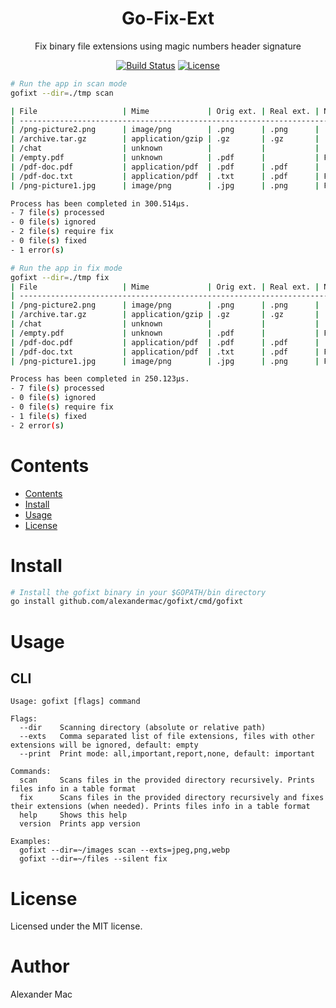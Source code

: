 <div align="center">
  <h1>Go-Fix-Ext</h1>
  <p>Fix binary file extensions using magic numbers header signature</p>
  <p>
    <a href="https://github.com/alexandermac/gofixt/actions/workflows/ci.yml?query=branch%3Amaster"><img src="https://github.com/alexandermac/gofixt/actions/workflows/ci.yml/badge.svg" alt="Build Status"></a>
    <a href="LICENSE"><img src="https://img.shields.io/github/license/alexandermac/gofixt.svg" alt="License"></a>
  </p>
</div>

```sh
# Run the app in scan mode
gofixt --dir=./tmp scan

| File                   | Mime             | Orig ext. | Real ext. | Notes         |
| --------------------------------------------------------------------------------- |
| /png-picture2.png      | image/png        | .png      | .png      |               |
| /archive.tar.gz        | application/gzip | .gz       | .gz       |               |
| /chat                  | unknown          |           |           |               |
| /empty.pdf             | unknown          | .pdf      |           | File is empty |
| /pdf-doc.pdf           | application/pdf  | .pdf      | .pdf      |               |
| /pdf-doc.txt           | application/pdf  | .txt      | .pdf      | Fix required  |
| /png-picture1.jpg      | image/png        | .jpg      | .png      | Fix required  |

Process has been completed in 300.514µs.
- 7 file(s) processed
- 0 file(s) ignored
- 2 file(s) require fix
- 0 file(s) fixed
- 1 error(s)

# Run the app in fix mode
gofixt --dir=./tmp fix
| File                   | Mime             | Orig ext. | Real ext. | Notes                                  |
| ---------------------------------------------------------------------------------------------------------- |
| /png-picture2.png      | image/png        | .png      | .png      |                                        |
| /archive.tar.gz        | application/gzip | .gz       | .gz       |                                        |
| /chat                  | unknown          |           |           |                                        |
| /empty.pdf             | unknown          | .pdf      |           | File is empty                          |
| /pdf-doc.pdf           | application/pdf  | .pdf      | .pdf      |                                        |
| /pdf-doc.txt           | application/pdf  | .txt      | .pdf      | File with the same name already exists |
| /png-picture1.jpg      | image/png        | .jpg      | .png      | Fixed                                  |

Process has been completed in 250.123µs.
- 7 file(s) processed
- 0 file(s) ignored
- 0 file(s) require fix
- 1 file(s) fixed
- 2 error(s)
```

# Contents
- [Contents](#contents)
- [Install](#install)
- [Usage](#usage)
- [License](#license)

# Install
```sh
# Install the gofixt binary in your $GOPATH/bin directory
go install github.com/alexandermac/gofixt/cmd/gofixt
```

# Usage
## CLI
```
Usage: gofixt [flags] command

Flags:
  --dir    Scanning directory (absolute or relative path)
  --exts   Comma separated list of file extensions, files with other extensions will be ignored, default: empty
  --print  Print mode: all,important,report,none, default: important

Commands:
  scan     Scans files in the provided directory recursively. Prints files info in a table format
  fix      Scans files in the provided directory recursively and fixes their extensions (when needed). Prints files info in a table format
  help     Shows this help
  version  Prints app version

Examples:
  gofixt --dir=~/images scan --exts=jpeg,png,webp
  gofixt --dir=~/files --silent fix
```

# License
Licensed under the MIT license.

# Author
Alexander Mac
